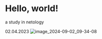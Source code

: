 # Hello, world!

a study in netology

02.04.2023
![image_2024-09-02_09-34-08](https://github.com/user-attachments/assets/a1524b03-00a7-402c-8601-17d01cbdaf03)
